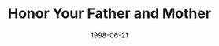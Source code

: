 ---
layout: message
category: message
series: "God's Top 10"
title: "Honor Your Father and Mother"
date: 1998-06-21
audio-description: "We look at the 10 Commandments and their relevancy in our lives today. "
audio: ""
audio-title: "Honor Your Father and Mother"
audio-duration: ":"
---
